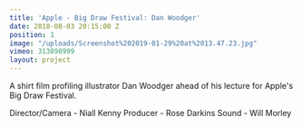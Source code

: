 ```yaml
---
title: 'Apple - Big Draw Festival: Dan Woodger'
date: 2018-08-03 20:15:00 Z
position: 1
image: "/uploads/Screenshot%202019-01-29%20at%2013.47.23.jpg"
vimeo: 313898999
layout: project
---
```


A shirt film profiling illustrator Dan Woodger ahead of his lecture for Apple's Big Draw Festival.

Director/Camera - Niall Kenny
Producer - Rose Darkins
Sound - Will Morley